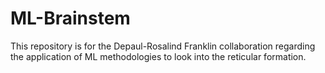 # ML-Brainstem
This repository is for the Depaul-Rosalind Franklin collaboration regarding the application of ML methodologies to look into the reticular formation.
